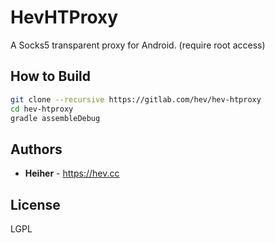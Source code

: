 # HevHTProxy

A Socks5 transparent proxy for Android. (require root access)

## How to Build

```bash
git clone --recursive https://gitlab.com/hev/hev-htproxy
cd hev-htproxy
gradle assembleDebug
```

## Authors
* **Heiher** - https://hev.cc

## License
LGPL


